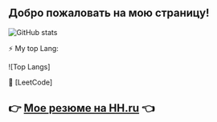 ## Добро пожаловать на мою страницу!
![GitHub stats](http://github-profile-summary-cards.vercel.app/api/cards/profile-details?username=AleksandrBondar24&theme=github)

⚡ My top Lang:

![Top Langs]

🔭 [LeetCode]

## 👉 [Мое резюме на HH.ru](https://voronezh.hh.ru/applicant/resumes/view?resume=7b71835bff0421e7eb0039ed1f515038355142) 👈
<!--
**AleksandrBondar24/AleksandrBondar24** is a ✨ _special_ ✨ repository because its `README.md` (this file) appears on your GitHub profile.

Here are some ideas to get you started:

- 🔭 I’m currently working on ...
- 🌱 I’m currently learning ...
- 👯 I’m looking to collaborate on ...
- 🤔 I’m looking for help with ...
- 💬 Ask me about ...
- 📫 How to reach me: ...
- 😄 Pronouns: ...
- ⚡ Fun fact: ...
-->
